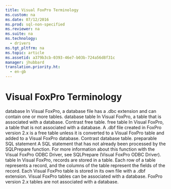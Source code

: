 ```yaml
---
title: Visual FoxPro Terminology
ms.custom: na
ms.date: 07/12/2016
ms.prod: sql-non-specified
ms.reviewer: na
ms.suite: na
ms.technology: 
  - drivers
ms.tgt_pltfrm: na
ms.topic: article
ms.assetid: a379b3cb-0393-46e7-b03b-724a56d8f31c
manager: jhubbard
translation.priority.ht: 
  - en-gb
---
```

# Visual FoxPro Terminology
<?xml version="1.0" encoding="utf-8"?>
<developerConceptualDocument xmlns="http://ddue.schemas.microsoft.com/authoring/2003/5" xmlns:xlink="http://www.w3.org/1999/xlink" xmlns:xsi="http://www.w3.org/2001/XMLSchema-instance" xsi:schemaLocation="http://ddue.schemas.microsoft.com/authoring/2003/5 http://dduestorage.blob.core.windows.net/ddueschema/developer.xsd">
  <introduction>
    <definitionTable>
      <definedTerm> <legacyBold>database</legacyBold> </definedTerm>
      <definition>
        <para>In Visual FoxPro, a database file has a .dbc extension and can contain one or more <legacyBold>tables</legacyBold>.</para>
      </definition>
      <definedTerm> <legacyBold>database table</legacyBold> </definedTerm>
      <definition>
        <para>In Visual FoxPro, a table that is associated with a database. Contrast <legacyBold>free table</legacyBold>.</para>
      </definition>
      <definedTerm> <legacyBold>free table</legacyBold> </definedTerm>
      <definition>
        <para>In Visual FoxPro, a table that is not associated with a database.</para>
        <para>A .dbf file created in FoxPro version 2.x is a free table unless it is converted to a Visual FoxPro table and added to a Visual FoxPro database. Contrast <legacyBold>database table</legacyBold>. </para>
      </definition>
      <definedTerm> <legacyBold>preparable SQL statement</legacyBold> </definedTerm>
      <definition>
        <para>A SQL statement that has not already been processed by the <legacyBold>SQLPrepare</legacyBold> function. For more information about this function with the Visual FoxPro ODBC Driver, see <legacyLink xlink:href="0c4cb5a4-9729-4b2e-a0c6-52027b92e8fc">SQLPrepare (Visual FoxPro ODBC Driver)</legacyLink>.</para>
      </definition>
      <definedTerm> <legacyBold>table</legacyBold> </definedTerm>
      <definition>
        <para>In Visual FoxPro, records are stored in a table. Each row of a table represents a record, and the columns of the table represent the fields of the record. Each Visual FoxPro table is stored in its own file with a .dbf extension. Visual FoxPro tables can be associated with a database.</para>
        <para>FoxPro version 2.<legacyItalic>x</legacyItalic> tables are not associated with a database. </para>
      </definition>
    </definitionTable>
  </introduction>
  <relatedTopics />
</developerConceptualDocument>